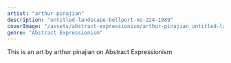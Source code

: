 ```yaml
---
artist: "arthur pinajian"
description: "untitled-landscape-bellport-no-224-1989"
coverImage: "/assets/abstract-expressionism/arthur-pinajian_untitled-landscape-bellport-no-224-1989.jpg"
genre: "Abstract Expressionism"
---
```

This is an art by arthur pinajian on Abstract Expressionism

